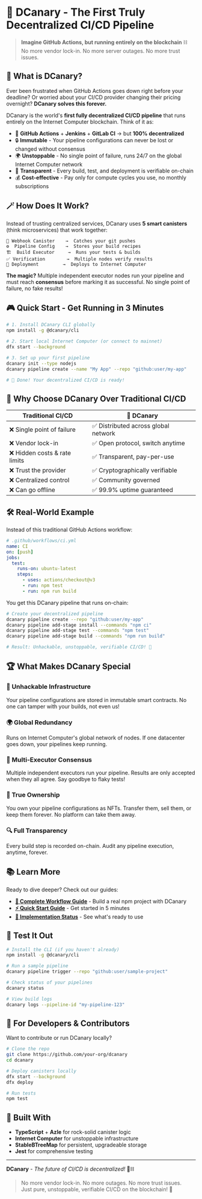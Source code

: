 # 🐤 DCanary - The First Truly Decentralized CI/CD Pipeline

> **Imagine GitHub Actions, but running entirely on the blockchain** ⛓️  
> No more vendor lock-in. No more server outages. No more trust issues.

## 🤯 What is DCanary?

Ever been frustrated when GitHub Actions goes down right before your deadline? Or worried about your CI/CD provider changing their pricing overnight? **DCanary solves this forever.**

DCanary is the world's **first fully decentralized CI/CD pipeline** that runs entirely on the Internet Computer blockchain. Think of it as:

- 🎯 **GitHub Actions** + **Jenkins** + **GitLab CI** → but **100% decentralized**
- 🔒 **Immutable** - Your pipeline configurations can never be lost or changed without consensus
- 🌍 **Unstoppable** - No single point of failure, runs 24/7 on the global Internet Computer network  
- 👀 **Transparent** - Every build, test, and deployment is verifiable on-chain
- 💰 **Cost-effective** - Pay only for compute cycles you use, no monthly subscriptions

## 🪄 How Does It Work?

Instead of trusting centralized services, DCanary uses **5 smart canisters** (think microservices) that work together:

```
📡 Webhook Canister    →  Catches your git pushes
⚙️  Pipeline Config    →  Stores your build recipes  
🏗️  Build Executor     →  Runs your tests & builds
✅ Verification        →  Multiple nodes verify results
🚀 Deployment         →  Deploys to Internet Computer
```

**The magic?** Multiple independent executor nodes run your pipeline and must reach **consensus** before marking it as successful. No single point of failure, no fake results!

## 🎮 Quick Start - Get Running in 3 Minutes

```bash
# 1. Install DCanary CLI globally
npm install -g @dcanary/cli

# 2. Start local Internet Computer (or connect to mainnet)
dfx start --background

# 3. Set up your first pipeline  
dcanary init --type nodejs
dcanary pipeline create --name "My App" --repo "github:user/my-app"

# 🎉 Done! Your decentralized CI/CD is ready!
```

## 🎯 Why Choose DCanary Over Traditional CI/CD

| Traditional CI/CD | 🐤 DCanary |
|-------------------|------------|
| ❌ Single point of failure | ✅ Distributed across global network |
| ❌ Vendor lock-in | ✅ Open protocol, switch anytime |
| ❌ Hidden costs & rate limits | ✅ Transparent, pay-per-use |
| ❌ Trust the provider | ✅ Cryptographically verifiable |
| ❌ Centralized control | ✅ Community governed |
| ❌ Can go offline | ✅ 99.9% uptime guaranteed |

## 🛠️ Real-World Example

Instead of this traditional GitHub Actions workflow:

```yaml
# .github/workflows/ci.yml
name: CI
on: [push]
jobs:
  test:
    runs-on: ubuntu-latest
    steps:
      - uses: actions/checkout@v3
      - run: npm test
      - run: npm run build
```

You get this DCanary pipeline that runs on-chain:

```bash
# Create your decentralized pipeline
dcanary pipeline create --repo "github:user/my-app"
dcanary pipeline add-stage install --commands "npm ci"
dcanary pipeline add-stage test --commands "npm test" 
dcanary pipeline add-stage build --commands "npm run build"

# Result: Unhackable, unstoppable, verifiable CI/CD! 🎉
```

## 🏆 What Makes DCanary Special

### 🔐 Unhackable Infrastructure

Your pipeline configurations are stored in immutable smart contracts. No one can tamper with your builds, not even us!

### 🌍 Global Redundancy

Runs on Internet Computer's global network of nodes. If one datacenter goes down, your pipelines keep running.

### 👥 Multi-Executor Consensus

Multiple independent executors run your pipeline. Results are only accepted when they all agree. Say goodbye to flaky tests!

### 💎 True Ownership

You own your pipeline configurations as NFTs. Transfer them, sell them, or keep them forever. No platform can take them away.

### 🔍 Full Transparency

Every build step is recorded on-chain. Audit any pipeline execution, anytime, forever.

## 📚 Learn More

Ready to dive deeper? Check out our guides:

- **[📖 Complete Workflow Guide](./COMPLETE_WORKFLOW_GUIDE.md)** - Build a real npm project with DCanary
- **[⚡ Quick Start Guide](./QUICK_START.md)** - Get started in 5 minutes  
- **[🚀 Implementation Status](./IMPLEMENTATION_STATUS.md)** - See what's ready to use

## 🧪 Test It Out

```bash
# Install the CLI (if you haven't already)
npm install -g @dcanary/cli

# Run a sample pipeline
dcanary pipeline trigger --repo "github:user/sample-project"

# Check status of your pipelines
dcanary status

# View build logs
dcanary logs --pipeline-id "my-pipeline-123"
```

## 🔧 For Developers & Contributors

Want to contribute or run DCanary locally?

```bash
# Clone the repo
git clone https://github.com/your-org/dcanary
cd dcanary

# Deploy canisters locally
dfx start --background
dfx deploy

# Run tests
npm test
```

## 🔧 Built With

- **TypeScript** + **Azle** for rock-solid canister logic
- **Internet Computer** for unstoppable infrastructure  
- **StableBTreeMap** for persistent, upgradeable storage
- **Jest** for comprehensive testing

---

**DCanary** - *The future of CI/CD is decentralized!* 🐤⛓️

> No more vendor lock-in. No more outages. No more trust issues.  
> Just pure, unstoppable, verifiable CI/CD on the blockchain! 🚀
